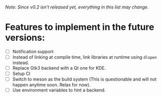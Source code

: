 ###### *Note: Since v0.2 isn't released yet, everything in this list may change.*
# Features to implement in the future versions:
- [ ] Notification support
- [ ] Instead of linking at compile time, link libraries at runtime using `dlopen` instead.
- [ ] Replace Gtk3 backend with a Qt one for KDE.
- [ ] Setup CI
- [ ] Switch to meson as the build system (This is questionable and will not happen anytime soon. Relax for now).
- [ ] Use environment variables to hint a backend.